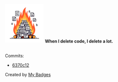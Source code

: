<img src="https://github.com/my-badges/my-badges/blob/master/badges/mass-delete-commit/mass-delete-commit-10k.png?raw=true" alt="When I delete code, I delete a lot." title="When I delete code, I delete a lot." width="128">
<strong>When I delete code, I delete a lot.</strong>
<br><br>

Commits:

- <a href="https://github.com/Neptunium931/blog/commit/6370c129e89270dc45c6a6067d13b78ddf2b2631">6370c12</a>


Created by <a href="https://github.com/my-badges/my-badges">My Badges</a>